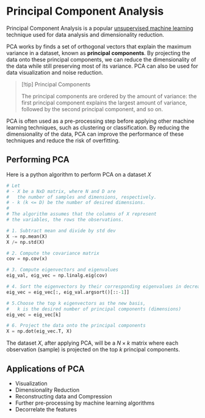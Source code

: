 # Principal Component Analysis

Principal Component Analysis is a popular [unsupervised machine learning](AI%20and%20ML/Unit%202/Unsupervised%20Learning/Unsupervised%20Learning.md) technique used for data analysis and dimensionality reduction.

PCA works by finds a set of orthogonal vectors that explain the maximum variance in a dataset, known as **principal components**. By projecting the data onto these principal components, we can reduce the dimensionality of the data while still preserving most of its variance. PCA can also be used for data visualization and noise reduction.

> [!tip] Principal Components
> 
> The principal components are ordered by the amount of variance: the first principal component explains the largest amount of variance, followed by the second principal component, and so on.

PCA is often used as a pre-processing step before applying other machine learning techniques, such as clustering or classification. By reducing the dimensionality of the data, PCA can improve the performance of these techniques and reduce the risk of overfitting.

## Performing PCA

Here is a python algorithm to perform PCA on a dataset $X$

```python
# Let
# - X be a NxD matrix, where N and D are
#   the number of samples and dimensions, respectively.
# - k (k <= D) be the number of desired dimensions.
#
# The algorithm assumes that the columns of X represent
# the variables, the rows the observations.

# 1. Subtract mean and divide by std dev
X -= np.mean(X)
X /= np.std(X)

# 2. Compute the covariance matrix
cov = np.cov(x)

# 3. Compute eigenvectors and eigenvalues
eig_val, eig_vec = np.linalg.eig(cov)

# 4. Sort the eigenvectors by their corresponding eigenvalues in decreasing order
eig_vec = eig_vec[:, eig_val.argsort()[::-1]]

# 5.Choose the top k eigenvectors as the new basis,
#   k is the desired number of principal components (dimensions)
eig_vec = eig_vec[k]

# 6. Project the data onto the principal components
X = np.dot(eig_vec.T, X)
```

The dataset $X$, after applying PCA, will be a $N \times k$ matrix where each observation (sample) is projected on the top $k$ principal components.

## Applications of PCA

-   Visualization
-   Dimensionality Reduction
-   Reconstructing data and Compression
-   Further pre-processing by machine learning algorithms
-   Decorrelate the features